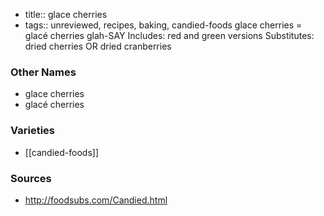 - title:: glace cherries
- tags:: unreviewed, recipes, baking, candied-foods
glace cherries = glacé cherries glah-SAY Includes: red and green versions Substitutes: dried cherries OR dried cranberries

### Other Names

* glace cherries
* glacé cherries

### Varieties

* [[candied-foods]]

### Sources
* http://foodsubs.com/Candied.html
